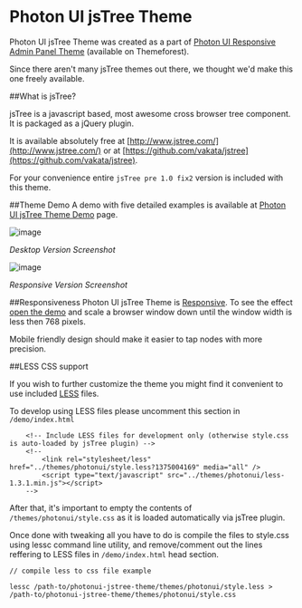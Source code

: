 Photon UI jsTree Theme
=====================

Photon UI jsTree Theme was created as a part of [Photon UI Responsive Admin Panel Theme](http://themeforest.net/item/photon-ui-responsive-admin-panel-theme/3995029) (available on Themeforest).

Since there aren't many jsTree themes out there, we thought we'd make this one freely available.

##What is jsTree?

jsTree is a javascript based, most awesome cross browser tree component. It is packaged as a jQuery plugin.

It is available absolutely free at [http://www.jstree.com/](http://www.jstree.com/) or at [https://github.com/vakata/jstree](https://github.com/vakata/jstree).

For your convenience entire `jsTree pre 1.0 fix2` version is included with this theme.

##Theme Demo
A demo with five detailed examples is available at [Photon UI jsTree Theme Demo](http://orangehilldev.com/photonui-jstree-theme/demo/) page.

![image](http://orangehilldev.com/photonui-jstree-theme/Photon_UI_jsTree_Theme_Demo.jpg)

*Desktop Version Screenshot*

![image](http://orangehilldev.com/photonui-jstree-theme/Photon_UI_jsTree_Theme_Demo_Responsive.jpg)

*Responsive Version Screenshot*

##Responsiveness
Photon UI jsTree Theme is [Responsive](http://en.wikipedia.org/wiki/Responsive_web_design). To see the effect [open the demo](http://orangehilldev.com/photonui-jstree-theme/demo/) and scale a browser window down until the window width is less then 768 pixels. 

Mobile friendly design should make it easier to tap nodes with more precision.

##LESS CSS support

If you wish to further customize the theme you might find it convenient to use included [LESS](http://lesscss.org/) files. 

To develop using LESS files please uncomment this section in `/demo/index.html`

		<!-- Include LESS files for development only (otherwise style.css is auto-loaded by jsTree plugin) -->
		<!--
			<link rel="stylesheet/less" href="../themes/photonui/style.less?1375004169" media="all" />
			<script type="text/javascript" src="../themes/photonui/less-1.3.1.min.js"></script>
		-->
		
After that, it's important to empty the contents of `/themes/photonui/style.css` as it is loaded automatically via jsTree plugin.

Once done with tweaking all you have to do is compile the files to style.css using lessc command line utility, and remove/comment out the lines reffering to LESS files in `/demo/index.html` head section.

	// compile less to css file example
	
	lessc /path-to/photonui-jstree-theme/themes/photonui/style.less > /path-to/photonui-jstree-theme/themes/photonui/style.css

